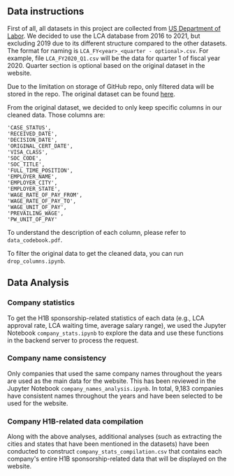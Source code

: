 ## Data instructions

First of all, all datasets in this project are collected from [US Department of Labor](https://www.dol.gov/agencies/eta/foreign-labor/performance). We decided to use the LCA database from 2016 to 2021, but excluding 2019 due to its different structure compared to the other datasets. The format for naming is ```LCA_FY<year>_<quarter - optional>.csv```. For example, file ```LCA_FY2020_Q1.csv``` will be the data for quarter 1 of fiscal year 2020. Quarter section is optional based on the original dataset in the website.

Due to the limitation on storage of GitHub repo, only filtered data will be stored in the repo. The original dataset can be found [here](https://drive.google.com/drive/folders/1GaHQP0gJxTbAwrnY6gxkgitYC2mTcdCI?usp=sharing).

From the original dataset, we decided to only keep specific columns in our cleaned data. Those columns are:
```
'CASE_STATUS',
'RECEIVED_DATE',
'DECISION_DATE',
'ORIGINAL_CERT_DATE',
'VISA_CLASS',
'SOC_CODE',
'SOC_TITLE',
'FULL_TIME_POSITION',
'EMPLOYER_NAME',
'EMPLOYER_CITY',
'EMPLOYER_STATE',
'WAGE_RATE_OF_PAY_FROM',
'WAGE_RATE_OF_PAY_TO',
'WAGE_UNIT_OF_PAY', 
'PREVAILING_WAGE',
'PW_UNIT_OF_PAY'
```

To understand the description of each column, please refer to ```data_codebook.pdf```. 

To filter the original data to get the cleaned data, you can run ```drop_columns.ipynb```. 

## Data Analysis

### Company statistics
To get the H1B sponsorship-related statistics of each data (e.g., LCA approval rate, LCA waiting time, average salary range), we used the Jupyter Notebook ```company_stats.ipynb``` to explore the data and use these functions in the backend server to process the request.

### Company name consistency
Only companies that used the same company names throughout the years are used as the main data for the website. This has been reviewed in the Jupyter Notebook ```company_names_analysis.ipynb```. In total, 9,183 companies have consistent names throughout the years and have been selected to be used for the website.

### Company H1B-related data compilation
Along with the above analyses, additional analyses (such as extracting the cities and states that have been mentioned in the datasets) have been conducted to construct ```company_stats_compilation.csv``` that contains each company's entire H1B sponsorship-related data that will be displayed on the website. 
